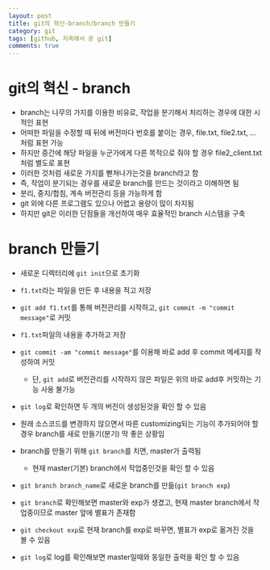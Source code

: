 ```yaml
---
layout: post
title: git의 혁신-branch/branch 만들기
category: git
tags: [github, 지옥에서 온 git]
comments: true
---
```


# git의 혁신 - branch
- branch는 나무의 가지를 이용한 비유로, 작업을 분기해서 처리하는 경우에 대한 시적인 표현
- 어떠한 파일을 수정할 때 뒤에 버전마다 번호를 붙이는 경우, file.txt, file2.txt, ... 처럼 표현 가능
- 하지만 중간에 해당 파일을 누군가에게 다른 목적으로 줘야 할 경우 file2_client.txt처럼 별도로 표현
- 이러한 것처럼 새로운 가지를 뻗쳐나가는것을 branch라고 함
- 즉, 작업이 분기되는 경우를 새로운 branch를 만드는 것이라고 이해하면 됨
- 분리, 중지/합침, 계속 버전관리 등을 가능하게 함
- git 외에 다른 프로그램도 있으나 어렵고 용량이 많이 차지됨
- 하지만 git은 이러한 단점들을 개선하여 매우 효율적인 branch 시스템을 구축

# branch 만들기
- 새로운 디렉터리에 `git init`으로 초기화
- `f1.txt`라는 파일을 만든 후 내용을 적고 저장
- `git add f1.txt`를 통해 버전관리를 시작하고, `git commit -m "commit message"`로 커밋
- `f1.txt`파일의 내용을 추가하고 저장
- `git commit -am "commit message"`를 이용해 바로 add 후 commit 메세지를 작성하여 커밋
  - 단, `git add`로 버전관리를 시작하지 않은 파일은 위의 바로 add후 커밋하는 기능 사용 불가능
- `git log`로 확인하면 두 개의 버전이 생성된것을 확인 할 수 있음

- 원래 소스코드를 변경하지 않으면서 따른 customizing되는 기능이 추가되어야 할 경우 branch를 새로 만들기(분기) 딱 좋은 상황임

- branch를 만들기 위해 `git branch`를 치면, master가 출력됨
  - 현재 master(기본) branch에서 작업중인것을 확인 할 수 있음
- `git branch branch_name`로 새로운 branch를 만듦(`git branch exp`)
- `git branch`로 확인해보면 master와 exp가 생겼고, 현재 master branch에서 작업중이므로 master 앞에 별표가 존재함
- `git checkout exp`로 현재 branch를 exp로 바꾸면, 별표가 exp로 옮겨진 것을 볼 수 있음
- `git log`로 log를 확인해보면 master일때와 동일한 출력을 확인 할 수 있음


